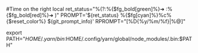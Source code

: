#Time on the right
local ret_status="%(?:%{$fg_bold[green]%}➜ :%{$fg_bold[red]%}➜ )"
PROMPT='${ret_status} %{$fg[cyan]%}%c%{$reset_color%} $(git_prompt_info)'
RPROMPT="[%D{%y/%m/%f}|%@]"

export PATH="$HOME/.yarn/bin:$HOME/.config/yarn/global/node_modules/.bin:$PATH"
